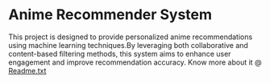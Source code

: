 # Anime Recommender System
This project is designed to provide personalized anime recommendations using machine learning techniques.By leveraging both collaborative and content-based filtering methods, this system aims to enhance user engagement and improve recommendation accuracy.
Know more about it @
[Readme.txt](https://github.com/user-attachments/files/18285570/Readme.txt)
